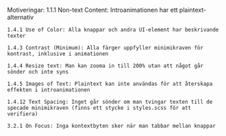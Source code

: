 Motiveringar:
    1.1.1 Non-text Content: Introanimationen har ett plaintext-alternativ

    1.4.1 Use of Color: Alla knappar och andra UI-element har beskrivande texter

    1.4.3 Contrast (Minimum): Alla färger uppfyller minimikraven för kontrast, inklusive i animationen

    1.4.4 Resize text: Man kan zooma in till 200% utan att något går sönder och inte syns

    1.4.5 Images of Text: Plaintext kan inte användas för att återskapa effekten i introanimationen

    1.4.12 Text Spacing: Inget går sönder om man tvingar texten till de specade minimikraven (finns ett stycke i styles.scss för att verifiera)

    3.2.1 On Focus: Inga kontextbyten sker när man tabbar mellan knappar